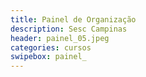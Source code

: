 ```yaml
---
title: Painel de Organização
description: Sesc Campinas
header: painel_05.jpeg 
categories: cursos
swipebox: painel_
---
```

